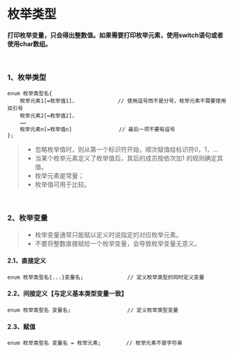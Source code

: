 # 枚举类型

**打印枚举变量，只会得出整数值。如果需要打印枚举元素，使用switch语句或者使用char数组。**

<br>

### 1、枚举类型
```
enum 枚举类型名{
    枚举元素1[=枚举值1]，             // 使用逗号而不是分号，枚举元素不需要使用双引号
    枚举元素2[=枚举值2]，            
    ……
    枚举元素n[=枚举值n]               // 最后一项不要有逗号
};
```
>* 忽略枚举值时，则从第一个标识符开始，顺次赋值给标识符0，1，...
>* 当某个枚举元素定义了枚举值后，其后的成员按依次加1 的规则确定其值。
>* 枚举元素是常量；
>* 枚举值可用于比较。

<br>

### 2、枚举变量
>* 枚举变量通常只能赋以定义时说指定的对应枚举元素。
>* 不要将整数直接赋给一个枚举变量，会导致枚举变量无意义。
#### 2.1、直接定义
```
enum 枚举类型名{...}变量名;              // 定义枚举类型的同时定义变量
```
#### 2.2、间接定义【与定义基本类型变量一致】
```
enum 枚举类型名 变量名;                  // 定义枚举类型变量
```
#### 2.3、赋值
```
enum 枚举类型名 变量名 = 枚举元素;        // 枚举元素不是字符串
```
